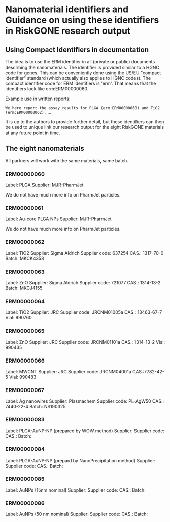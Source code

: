 # Nanomaterial identifiers and Guidance on using these identifiers in RiskGONE research output

## Using Compact Identifiers in documentation

The idea is to use the ERM identifier in all (private or public) documents describing the
nanomaterials. The identifier is provided similar to a HGNC code for genes. This can be
conveniently done using the US/EU "compact identifier" standard (which actually also applies
to HGNC codes). The compact identifier code for ERM identifiers is 'erm'. That means that
the identifiers look like erm:ERM00000060.

Example use in written reports:

```
We here report the assay results for PLGA (erm:ERM00000060) and TiO2 (erm:ERM00000062). …
```

It is up to the authors to provide further detail, but these identifiers can then be used to
unique link our research output for the eight RiskGONE materials at any future point in time.

## The eight nanomaterials

All partners will work with the same materials, same batch.

### ERM00000060

Label: PLGA
Supplier: MJR-PharmJet

We do not have much more info on PharmJet particles.

### ERM00000061

Label: Au-core PLGA NPs
Supplier: MJR-PharmJet

We do not have much more info on PharmJet particles.

### ERM00000062

Label: TiO2
Supplier: Sigma Aldrich
Supplier code: 637254
CAS.: 1317-70-0
Batch: MKCK4358

### ERM00000063

Label: ZnO
Supplier: Sigma Aldrich
Supplier code: 721077
CAS.: 1314-13-2
Batch: MKCJ4155

### ERM00000064
Label: TiO2
Supplier: JRC
Supplier code: JRCNM01005a
CAS.: 13463-67-7
Vial: 990760

### ERM00000065

Label: ZnO
Supplier: JRC
Supplier code: JRCNM01101a
CAS.: 1314-13-2
Vial: 990435

### ERM00000066

Label: MWCNT
Supplier: JRC
Supplier code: JRCNM04001a
CAS.:7782-42-5
Vial: 990483

### ERM00000067

Label: Ag nanowires
Supplier: Plasmachem
Supplier code: PL-AgW50
CAS.: 7440-22-4
Batch: NS190325

### ERM00000083

Label: PLGA-AuNP-NP (prepared by WOW method)
Supplier: 
Supplier code:
CAS.: 
Batch: 

### ERM00000084

Label: PLGA-AuNP-NP (prepard by NanoPrecipitation method)
Supplier: 
Supplier code:
CAS.: 
Batch: 

### ERM00000085

Label: AuNPs (15nm nominal)
Supplier: 
Supplier code:
CAS.: 
Batch: 

### ERM00000086

Label: AuNPs (50 nm nominal)
Supplier: 
Supplier code:
CAS.: 
Batch: 

